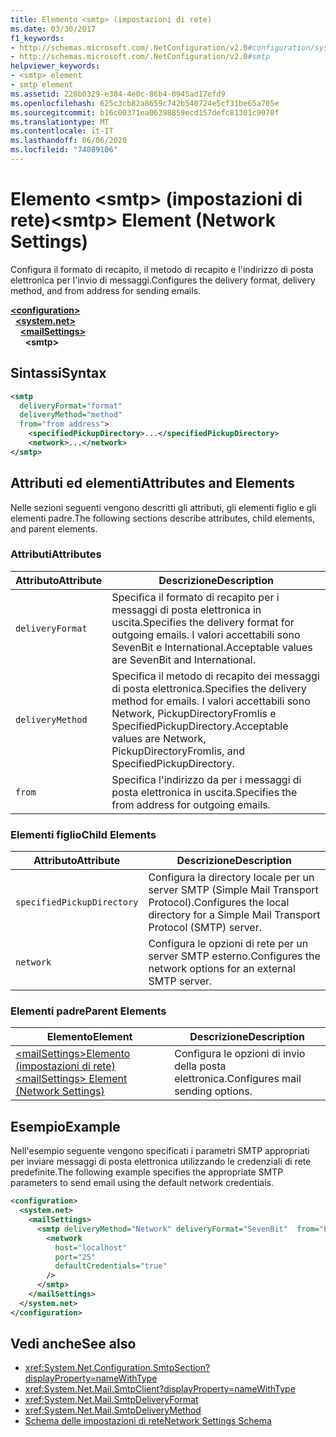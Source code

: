 ```yaml
---
title: Elemento <smtp> (impostazioni di rete)
ms.date: 03/30/2017
f1_keywords:
- http://schemas.microsoft.com/.NetConfiguration/v2.0#configuration/system.net/mailSettings/smtp
- http://schemas.microsoft.com/.NetConfiguration/v2.0#smtp
helpviewer_keywords:
- <smtp> element
- smtp element
ms.assetid: 220b0329-e384-4e0c-86b4-0945ad17efd9
ms.openlocfilehash: 625c3cb82a8659c742b540724e5cf31be65a705e
ms.sourcegitcommit: b16c00371ea06398859ecd157defc81301c9070f
ms.translationtype: MT
ms.contentlocale: it-IT
ms.lasthandoff: 06/06/2020
ms.locfileid: "74089106"
---
```

# <a name="smtp-element-network-settings"></a><span data-ttu-id="90bf4-102">Elemento \<smtp> (impostazioni di rete)</span><span class="sxs-lookup"><span data-stu-id="90bf4-102">\<smtp> Element (Network Settings)</span></span>
<span data-ttu-id="90bf4-103">Configura il formato di recapito, il metodo di recapito e l'indirizzo di posta elettronica per l'invio di messaggi.</span><span class="sxs-lookup"><span data-stu-id="90bf4-103">Configures the delivery format, delivery method, and from address for sending emails.</span></span>  
  
[**\<configuration>**](../configuration-element.md)\
&nbsp;&nbsp;[**\<system.net>**](system-net-element-network-settings.md)\
&nbsp;&nbsp;&nbsp;&nbsp;[**\<mailSettings>**](mailsettings-element-network-settings.md)\
&nbsp;&nbsp;&nbsp;&nbsp;&nbsp;&nbsp;**\<smtp>**
  
## <a name="syntax"></a><span data-ttu-id="90bf4-104">Sintassi</span><span class="sxs-lookup"><span data-stu-id="90bf4-104">Syntax</span></span>  
  
```xml  
<smtp  
  deliveryFormat="format"  
  deliveryMethod="method"  
  from="from address">
    <specifiedPickupDirectory>...</specifiedPickupDirectory>  
    <network>...</network>  
</smtp>  
```  
  
## <a name="attributes-and-elements"></a><span data-ttu-id="90bf4-105">Attributi ed elementi</span><span class="sxs-lookup"><span data-stu-id="90bf4-105">Attributes and Elements</span></span>  
 <span data-ttu-id="90bf4-106">Nelle sezioni seguenti vengono descritti gli attributi, gli elementi figlio e gli elementi padre.</span><span class="sxs-lookup"><span data-stu-id="90bf4-106">The following sections describe attributes, child elements, and parent elements.</span></span>  
  
### <a name="attributes"></a><span data-ttu-id="90bf4-107">Attributi</span><span class="sxs-lookup"><span data-stu-id="90bf4-107">Attributes</span></span>  
  
|<span data-ttu-id="90bf4-108">Attributo</span><span class="sxs-lookup"><span data-stu-id="90bf4-108">Attribute</span></span>|<span data-ttu-id="90bf4-109">Descrizione</span><span class="sxs-lookup"><span data-stu-id="90bf4-109">Description</span></span>|  
|---------------|-----------------|  
|`deliveryFormat`|<span data-ttu-id="90bf4-110">Specifica il formato di recapito per i messaggi di posta elettronica in uscita.</span><span class="sxs-lookup"><span data-stu-id="90bf4-110">Specifies the delivery format for outgoing emails.</span></span> <span data-ttu-id="90bf4-111">I valori accettabili sono SevenBit e International.</span><span class="sxs-lookup"><span data-stu-id="90bf4-111">Acceptable values are SevenBit and International.</span></span>|  
|`deliveryMethod`|<span data-ttu-id="90bf4-112">Specifica il metodo di recapito dei messaggi di posta elettronica.</span><span class="sxs-lookup"><span data-stu-id="90bf4-112">Specifies the delivery method for emails.</span></span> <span data-ttu-id="90bf4-113">I valori accettabili sono Network, PickupDirectoryFromIis e SpecifiedPickupDirectory.</span><span class="sxs-lookup"><span data-stu-id="90bf4-113">Acceptable values are Network, PickupDirectoryFromIis, and SpecifiedPickupDirectory.</span></span>|  
|`from`|<span data-ttu-id="90bf4-114">Specifica l'indirizzo da per i messaggi di posta elettronica in uscita.</span><span class="sxs-lookup"><span data-stu-id="90bf4-114">Specifies the from address for outgoing emails.</span></span>|  
  
### <a name="child-elements"></a><span data-ttu-id="90bf4-115">Elementi figlio</span><span class="sxs-lookup"><span data-stu-id="90bf4-115">Child Elements</span></span>  
  
|<span data-ttu-id="90bf4-116">Attributo</span><span class="sxs-lookup"><span data-stu-id="90bf4-116">Attribute</span></span>|<span data-ttu-id="90bf4-117">Descrizione</span><span class="sxs-lookup"><span data-stu-id="90bf4-117">Description</span></span>|  
|---------------|-----------------|  
|`specifiedPickupDirectory`|<span data-ttu-id="90bf4-118">Configura la directory locale per un server SMTP (Simple Mail Transport Protocol).</span><span class="sxs-lookup"><span data-stu-id="90bf4-118">Configures the local directory for a Simple Mail Transport Protocol (SMTP) server.</span></span>|  
|`network`|<span data-ttu-id="90bf4-119">Configura le opzioni di rete per un server SMTP esterno.</span><span class="sxs-lookup"><span data-stu-id="90bf4-119">Configures the network options for an external SMTP server.</span></span>|  
  
### <a name="parent-elements"></a><span data-ttu-id="90bf4-120">Elementi padre</span><span class="sxs-lookup"><span data-stu-id="90bf4-120">Parent Elements</span></span>  
  
|<span data-ttu-id="90bf4-121">**Elemento**</span><span class="sxs-lookup"><span data-stu-id="90bf4-121">**Element**</span></span>|<span data-ttu-id="90bf4-122">**Descrizione**</span><span class="sxs-lookup"><span data-stu-id="90bf4-122">**Description**</span></span>|  
|-----------------|---------------------|  
|[<span data-ttu-id="90bf4-123">\<mailSettings>Elemento (impostazioni di rete)</span><span class="sxs-lookup"><span data-stu-id="90bf4-123">\<mailSettings> Element (Network Settings)</span></span>](mailsettings-element-network-settings.md)|<span data-ttu-id="90bf4-124">Configura le opzioni di invio della posta elettronica.</span><span class="sxs-lookup"><span data-stu-id="90bf4-124">Configures mail sending options.</span></span>|  
  
## <a name="example"></a><span data-ttu-id="90bf4-125">Esempio</span><span class="sxs-lookup"><span data-stu-id="90bf4-125">Example</span></span>  
 <span data-ttu-id="90bf4-126">Nell'esempio seguente vengono specificati i parametri SMTP appropriati per inviare messaggi di posta elettronica utilizzando le credenziali di rete predefinite.</span><span class="sxs-lookup"><span data-stu-id="90bf4-126">The following example specifies the appropriate SMTP parameters to send email using the default network credentials.</span></span>  
  
```xml  
<configuration>  
  <system.net>  
    <mailSettings>  
      <smtp deliveryMethod="Network" deliveryFormat="SevenBit"  from="ben@contoso.com">  
        <network  
          host="localhost"  
          port="25"  
          defaultCredentials="true"  
        />  
      </smtp>  
    </mailSettings>  
  </system.net>  
</configuration>  
```  
  
## <a name="see-also"></a><span data-ttu-id="90bf4-127">Vedi anche</span><span class="sxs-lookup"><span data-stu-id="90bf4-127">See also</span></span>

- <xref:System.Net.Configuration.SmtpSection?displayProperty=nameWithType>
- <xref:System.Net.Mail.SmtpClient?displayProperty=nameWithType>
- <xref:System.Net.Mail.SmtpDeliveryFormat>
- <xref:System.Net.Mail.SmtpDeliveryMethod>
- [<span data-ttu-id="90bf4-128">Schema delle impostazioni di rete</span><span class="sxs-lookup"><span data-stu-id="90bf4-128">Network Settings Schema</span></span>](index.md)
